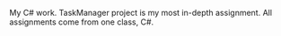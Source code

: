 My C# work. TaskManager project is my most in-depth assignment. All assignments
come from one class, C#.
